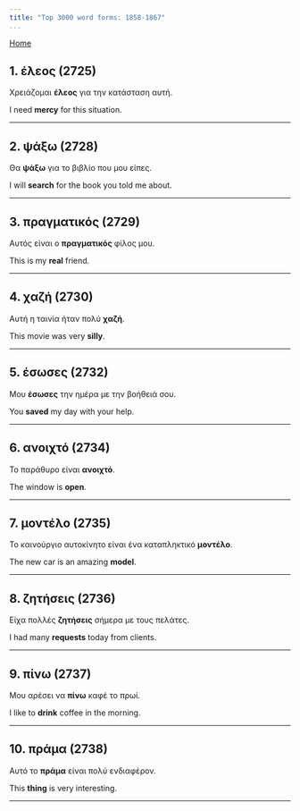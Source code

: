 ```yaml
---
title: "Top 3000 word forms: 1858-1867"
...
```


[Home](./) 

## 1. έλεος (2725)

Χρειάζομαι **έλεος** για την κατάσταση αυτή.

I need **mercy** for this situation.

---

## 2. ψάξω (2728)

Θα **ψάξω** για το βιβλίο που μου είπες.

I will **search** for the book you told me about.

---

## 3. πραγματικός (2729)

Αυτός είναι ο **πραγματικός** φίλος μου.  

This is my **real** friend.

---

## 4. χαζή (2730)

Αυτή η ταινία ήταν πολύ **χαζή**.  

This movie was very **silly**.

---

## 5. έσωσες (2732)

Μου **έσωσες** την ημέρα με την βοήθειά σου.

You **saved** my day with your help.

---

## 6. ανοιχτό (2734)

Το παράθυρο είναι **ανοιχτό**.  

The window is **open**.

---

## 7. μοντέλο (2735)

Το καινούργιο αυτοκίνητο είναι ένα καταπληκτικό **μοντέλο**.  

The new car is an amazing **model**.

---

## 8. ζητήσεις (2736)

Είχα πολλές **ζητήσεις** σήμερα με τους πελάτες.  

I had many **requests** today from clients.

---

## 9. πίνω (2737)

Μου αρέσει να **πίνω** καφέ το πρωί.  

I like to **drink** coffee in the morning.

---

## 10. πράμα (2738)

Αυτό το **πράμα** είναι πολύ ενδιαφέρον.  

This **thing** is very interesting.

---

